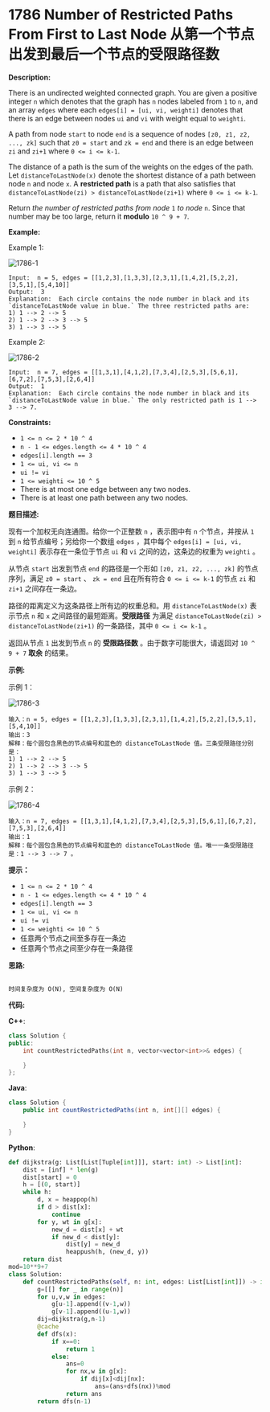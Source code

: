 # 1786 Number of Restricted Paths From First to Last Node 从第一个节点出发到最后一个节点的受限路径数

__Description:__

There is an undirected weighted connected graph. You are given a positive integer `n` which denotes that the graph has `n` nodes labeled from `1` to `n`, and an array `edges` where each `edges[i] = [ui, vi, weighti]` denotes that there is an edge between nodes `ui` and `vi` with weight equal to `weighti`.

A path from node `start` to node `end` is a sequence of nodes `[z0, z1, z2, ..., zk]` such that `z0 = start` and `zk = end` and there is an edge between `zi` and `zi+1` where `0 <= i <= k-1`.

The distance of a path is the sum of the weights on the edges of the path. Let `distanceToLastNode(x)` denote the shortest distance of a path between node `n` and node `x`. A __restricted path__ is a path that also satisfies that `distanceToLastNode(zi) > distanceToLastNode(zi+1)` where `0 <= i <= k-1`.

Return _the number of restricted paths from node_ `1` _to node_ `n`. Since that number may be too large, return it __modulo__ `10 ^ 9 + 7`.

__Example:__

Example 1:

![1786-1](https://assets.leetcode.com/uploads/2021/02/17/restricted_paths_ex1.png)

```text
Input:  n = 5, edges = [[1,2,3],[1,3,3],[2,3,1],[1,4,2],[5,2,2],[3,5,1],[5,4,10]]
Output:  3
Explanation:  Each circle contains the node number in black and its `distanceToLastNode value in blue.` The three restricted paths are:
1) 1 --> 2 --> 5
2) 1 --> 2 --> 3 --> 5
3) 1 --> 3 --> 5
```

Example 2:

![1786-2](https://assets.leetcode.com/uploads/2021/02/17/restricted_paths_ex22.png)

```text
Input:  n = 7, edges = [[1,3,1],[4,1,2],[7,3,4],[2,5,3],[5,6,1],[6,7,2],[7,5,3],[2,6,4]]
Output:  1
Explanation:  Each circle contains the node number in black and its `distanceToLastNode value in blue.` The only restricted path is 1 --> 3 --> 7.
```

__Constraints:__

- `1 <= n <= 2 * 10 ^ 4`
- `n - 1 <= edges.length <= 4 * 10 ^ 4`
- `edges[i].length == 3`
- `1 <= ui, vi <= n`
- `ui != vi`
- `1 <= weighti <= 10 ^ 5`
- There is at most one edge between any two nodes.
- There is at least one path between any two nodes.

__题目描述:__

现有一个加权无向连通图。给你一个正整数 `n` ，表示图中有 `n` 个节点，并按从 `1` 到 `n` 给节点编号；另给你一个数组 `edges` ，其中每个 `edges[i] = [ui, vi, weighti]` 表示存在一条位于节点 `ui` 和 `vi` 之间的边，这条边的权重为 `weighti` 。

从节点 `start` 出发到节点 `end` 的路径是一个形如 `[z0, z1, z2, ..., zk]` 的节点序列，满足 `z0 = start` 、 `zk = end` 且在所有符合 `0 <= i <= k-1` 的节点 `zi` 和 `zi+1` 之间存在一条边。

路径的距离定义为这条路径上所有边的权重总和。用 `distanceToLastNode(x)` 表示节点 `n` 和 `x` 之间路径的最短距离。__受限路径__ 为满足 `distanceToLastNode(zi) > distanceToLastNode(zi+1)` 的一条路径，其中 `0 <= i <= k-1` 。

返回从节点 `1` 出发到节点 `n` 的 __受限路径数__ 。由于数字可能很大，请返回对 `10 ^ 9 + 7` __取余__ 的结果。

__示例:__

示例 1：

![1786-3](https://assets.leetcode-cn.com/aliyun-lc-upload/uploads/2021/03/07/restricted_paths_ex1.png)

```text
输入：n = 5, edges = [[1,2,3],[1,3,3],[2,3,1],[1,4,2],[5,2,2],[3,5,1],[5,4,10]]
输出：3
解释：每个圆包含黑色的节点编号和蓝色的 distanceToLastNode 值。三条受限路径分别是：
1) 1 --> 2 --> 5
2) 1 --> 2 --> 3 --> 5
3) 1 --> 3 --> 5
```

示例 2：

![1786-4](https://assets.leetcode-cn.com/aliyun-lc-upload/uploads/2021/03/07/restricted_paths_ex22.png)

```text
输入：n = 7, edges = [[1,3,1],[4,1,2],[7,3,4],[2,5,3],[5,6,1],[6,7,2],[7,5,3],[2,6,4]]
输出：1
解释：每个圆包含黑色的节点编号和蓝色的 distanceToLastNode 值。唯一一条受限路径是：1 --> 3 --> 7 。
```

__提示：__

- `1 <= n <= 2 * 10 ^ 4`
- `n - 1 <= edges.length <= 4 * 10 ^ 4`
- `edges[i].length == 3`
- `1 <= ui, vi <= n`
- `ui != vi`
- `1 <= weighti <= 10 ^ 5`
- 任意两个节点之间至多存在一条边
- 任意两个节点之间至少存在一条路径

__思路:__

```text

时间复杂度为 O(N), 空间复杂度为 O(N)
```

__代码:__

__C++__:

```C++
class Solution {
public:
    int countRestrictedPaths(int n, vector<vector<int>>& edges) {

    }
};
```

__Java__:

```Java
class Solution {
    public int countRestrictedPaths(int n, int[][] edges) {

    }
}
```

__Python__:

```Python
def dijkstra(g: List[List[Tuple[int]]], start: int) -> List[int]:
    dist = [inf] * len(g)
    dist[start] = 0
    h = [(0, start)]
    while h:
        d, x = heappop(h)
        if d > dist[x]:
            continue
        for y, wt in g[x]:
            new_d = dist[x] + wt
            if new_d < dist[y]:
                dist[y] = new_d
                heappush(h, (new_d, y))
    return dist
mod=10**9+7
class Solution:
    def countRestrictedPaths(self, n: int, edges: List[List[int]]) -> int:
        g=[[] for _ in range(n)]
        for u,v,w in edges:
            g[u-1].append((v-1,w))
            g[v-1].append((u-1,w))
        dij=dijkstra(g,n-1)
        @cache
        def dfs(x):
            if x==0:
                return 1
            else:
                ans=0
                for nx,w in g[x]:
                    if dij[x]<dij[nx]:
                        ans=(ans+dfs(nx))%mod
                return ans
        return dfs(n-1)
```
